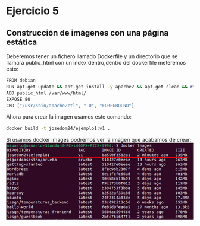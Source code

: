 # Ejercicio 5
## Construcción de imágenes con una página estática
Deberemos tener un fichero llamado Dockerfile y un directorio que se llamara public_html con un index dentro,dentro del dockerfile meteremos esto:
```bash
FROM debian
RUN apt-get update && apt-get install -y apache2 && apt-get clean && rm -rf /var/lib/apt/lists/*
ADD public_html /var/www/html/
EXPOSE 80
CMD ["/usr/sbin/apache2ctl", "-D", "FOREGROUND"]
```
Ahora para crear la imagen usamos este comando:
```bash
docker build -t josedom24/ejemplo1:v1 .
```
Si usamos docker images podremos ver la imagen que acabamos de crear:
![foto docker](https://github.com/AlvaroAMGX/Practica_Docker/blob/main/Imagenes/docker30.png)
